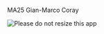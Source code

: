 MA25 Gian-Marco Coray

![Please do not resize this app](https://img.shields.io/badge/don't%20resize-1920x1080_only-blue)
